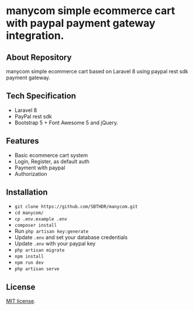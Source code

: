 # manycom simple ecommerce cart with paypal payment gateway integration.

## About Repository

manycom simple ecommerce cart based on Laravel 8 using paypal rest sdk payment gateway. 

## Tech Specification

- Laravel 8
- PayPal rest sdk
- Bootstrap 5 + Font Awesome 5 and jQuery.

## Features

- Basic ecommerce cart system
- Login, Register, as default auth
- Payment with paypal
- Authorization

## Installation

- `git clone https://github.com/SBTHDR/manycom.git`
- `cd manycom/`
- `cp .env.example .env`
- `composer install`
- Run `php artisan key:generate`
- Update `.env` and set your database credentials
- Update `.env` with your paypal key
- `php artisan migrate`
- `npm install`
- `npm run dev`
- `php artisan serve`

## License

[MIT license](https://opensource.org/licenses/MIT).